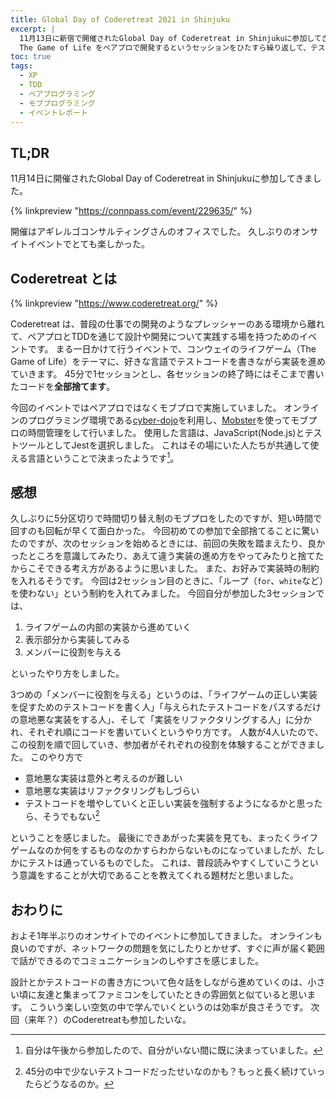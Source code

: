 ```yaml
---
title: Global Day of Coderetreat 2021 in Shinjuku
excerpt: |
  11月13日に新宿で開催されたGlobal Day of Coderetreat in Shinjukuに参加してきました。
  The Game of Life をペアプロで開発するというセッションをひたすら繰り返して、テストの書き方や設計について楽しく学ぶことができる良いイベントでした。
toc: true
tags:
  - XP
  - TDD
  - ペアプログラミング
  - モブプログラミング
  - イベントレポート
---
```


## TL;DR

11月14日に開催されたGlobal Day of Coderetreat in Shinjukuに参加してきました。

{% linkpreview "https://connpass.com/event/229635/" %}

開催はアギレルゴコンサルティングさんのオフィスでした。
久しぶりのオンサイトイベントでとても楽しかった。

## Coderetreat とは

{% linkpreview "https://www.coderetreat.org/" %}

Coderetreat は、普段の仕事での開発のようなプレッシャーのある環境から離れて、ペアプロとTDDを通じて設計や開発について実践する場を持つためのイベントです。
まる一日かけて行うイベントで、コンウェイのライフゲーム（The Game of Life）をテーマに、好きな言語でテストコードを書きながら実装を進めていきます。
45分で1セッションとし、各セッションの終了時にはそこまで書いたコードを**全部捨てます**。

今回のイベントではペアプロではなくモブプロで実施していました。
オンラインのプログラミング環境である[cyber-dojo](https://cyber-dojo.org/creator/home)を利用し、[Mobster](https://github.com/dillonkearns/mobster)を使ってモブプロの時間管理をして行いました。
使用した言語は、JavaScript(Node.js)とテストツールとしてJestを選択しました。
これはその場にいた人たちが共通して使える言語ということで決まったようです[^1]。

[^1]: 自分は午後から参加したので、自分がいない間に既に決まっていました。

## 感想

久しぶりに5分区切りで時間切り替え制のモブプロをしたのですが、短い時間で回すのも回転が早くて面白かった。
今回初めての参加で全部捨てることに驚いたのですが、次のセッションを始めるときには、前回の失敗を踏まえたり、良かったところを意識してみたり、あえて違う実装の進め方をやってみたりと捨てたからこそできる考え方があるように思いました。
また、お好みで実装時の制約を入れるそうです。
今回は2セッション目のときに、「ループ（`for`、`white`など）を使わない」という制約を入れてみました。
今回自分が参加した3セッションでは、

1. ライフゲームの内部の実装から進めていく
2. 表示部分から実装してみる
3. メンバーに役割を与える

といったやり方をしました。

3つめの「メンバーに役割を与える」というのは、「ライフゲームの正しい実装を促すためのテストコードを書く人」「与えられたテストコードをパスするだけの意地悪な実装をする人」、そして「実装をリファクタリングする人」に分かれ、それぞれ順にコードを書いていくというやり方です。
人数が4人いたので、この役割を順で回していき、参加者がそれぞれの役割を体験することができました。
このやり方で

- 意地悪な実装は意外と考えるのが難しい
- 意地悪な実装はリファクタリングもしづらい
- テストコードを増やしていくと正しい実装を強制するようになるかと思ったら、そうでもない[^2]

[^2]: 45分の中で少ないテストコードだったせいなのかも？もっと長く続けていったらどうなるのか。

ということを感じました。
最後にできあがった実装を見ても、まったくライフゲームなのか何をするものなのかすらわからないものになっていましたが、たしかにテストは通っているものでした。
これは、普段読みやすくしていこうという意識をすることが大切であることを教えてくれる題材だと思いました。

## おわりに

およそ1年半ぶりのオンサイトでのイベントに参加してきました。
オンラインも良いのですが、ネットワークの問題を気にしたりとかせず、すぐに声が届く範囲で話ができるのでコミュニケーションのしやすさを感じました。

設計とかテストコードの書き方について色々話をしながら進めていくのは、小さい頃に友達と集まってファミコンをしていたときの雰囲気と似ていると思います。
こういう楽しい空気の中で学んでいくというのは効率が良さそうです。
次回（来年？）のCoderetreatも参加したいな。
